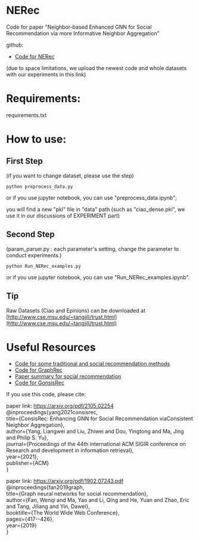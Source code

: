 # NERec
Code for paper "Neighbor-based Enhanced GNN for Social Recommendation via more Informative Neighbor Aggregation"

github: 
- [Code for NERec](https://github.com/YangLiangwei/ConsisRec)

(due to space limitations, we upload the newest code and whole datasets with our experiments in this link)


# Requirements:

requirements.txt


# How to use:

## First Step
(if you want to change dataset, please use the step)

```
python preprocess_data.py
```
or if you use jupyter notebook, you can use "preprocess_data.ipynb";

you will find a new "pkl" file in "data" path (such as "ciao_dense.pkl", we use it in our discussions of EXPERIMENT part)

## Second Step

(param_parser.py : each parameter's setting, change the parameter to conduct experiments.)
```
python Run_NERec_examples.py
```
or if you use jupyter notebook, you can use "Run_NERec_examples.ipynb".

## Tip

Raw Datasets (Ciao and Epinions)  can be downloaded at [http://www.cse.msu.edu/~tangjili/trust.html](http://www.cse.msu.edu/~tangjili/trust.html)


# Useful Resources

- [Code for some traditional and social recommendation methods](https://github.com/hongleizhang/RSAlgorithms)
- [Code for GraphRec](https://github.com/wenqifan03/GraphRec-WWW19) 
- [Paper summary for social recommendation](https://github.com/Weizhi-Ying/Social-Recommendation)
- [Code for GonsisRec](https://github.com/YangLiangwei/ConsisRec)

If you use this code, please cite:


paper link: https://arxiv.org/pdf/2105.02254  
@inproceedings{yang2021consisrec,  
	title={ConsisRec: Enhancing GNN for Social Recommendation viaConsistent Neighbor Aggregation},  
	author={Yang, Liangwei and Liu, Zhiwei and Dou, Yingtong and Ma, Jing and Philip S. Yu},  
	journal={Proceedings of the 44th international ACM SIGIR conference on Research and development in information retrieval},  
	year={2021},  
	publisher={ACM}  
}

paper link: https://arxiv.org/pdf/1902.07243.pdf  
@inproceedings{fan2019graph,  
  title={Graph neural networks for social recommendation},  
  author={Fan, Wenqi and Ma, Yao and Li, Qing and He, Yuan and Zhao, Eric and Tang, Jiliang and Yin, Dawei},  
  booktitle={The World Wide Web Conference},  
  pages={417--426},  
  year={2019}  
}
